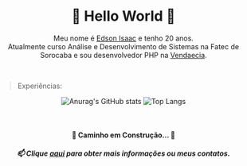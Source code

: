 <h1 align="center">🌟 Hello World 🦖</h1>

<p align="center">
	Meu nome é <a href="https://edssaac.github.io/portfolio/">Edson Isaac</a> e tenho 20 anos. <br>
	Atualmente curso Análise e Desenvolvimento de Sistemas na Fatec de Sorocaba e sou desenvolvedor PHP na <a href="https://www.vendaecia.com.br/">Vendaecia</a>.
</p>

<br>

>Experiências:

<div align="center">

![Anurag's GitHub stats](https://github-readme-stats.vercel.app/api?username=Edssaac&show_icons=true&theme=dracula&locale=pt-br)
![Top Langs](https://github-readme-stats.vercel.app/api/top-langs/?username=Edssaac&theme=dracula&layout=compact&locale=pt-br)

</div>

<br>


<h4 align="center"> 
	🚧  Caminho em Construção...  🚧
</h4>

<h5 align="center">
  📫 Clique <a href="https://edssaac.github.io/portfolio/">aqui</a> para obter mais informações ou meus contatos.
</h5>

<!--
**Edssaac/Edssaac** is a ✨ _special_ ✨ repository because its `README.md` (this file) appears on your GitHub profile.

Here are some ideas to get you started:

- 🔭 I’m currently working on ...
- 🌱 I’m currently learning ...
- 👯 I’m looking to collaborate on ...
- 🤔 I’m looking for help with ...
- 💬 Ask me about ...
- 📫 How to reach me: ...
- 😄 Pronouns: ...
- ⚡ Fun fact: ...
-->
